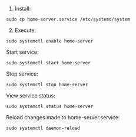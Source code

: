 1. Install:
```
sudo cp home-server.service /etc/systemd/system
```

2. Execute:
```
sudo systemctl enable home-server
```

Start service:
```
sudo systemctl start home-server
```

Stop service:
```
sudo systemctl stop home-server
```

View service status:
```
sudo systemctl status home-server
```

Reload changes made to home-server.service:
```
sudo systemctl daemon-reload
```